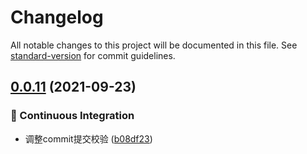 # Changelog

All notable changes to this project will be documented in this file. See [standard-version](https://github.com/conventional-changelog/standard-version) for commit guidelines.

## [0.0.11](https://github.com/371311231/rollup-build/compare/v0.0.10...v0.0.11) (2021-09-23)


### 🔧 Continuous Integration

* 调整commit提交校验 ([b08df23](https://github.com/371311231/rollup-build/commit/b08df23))
